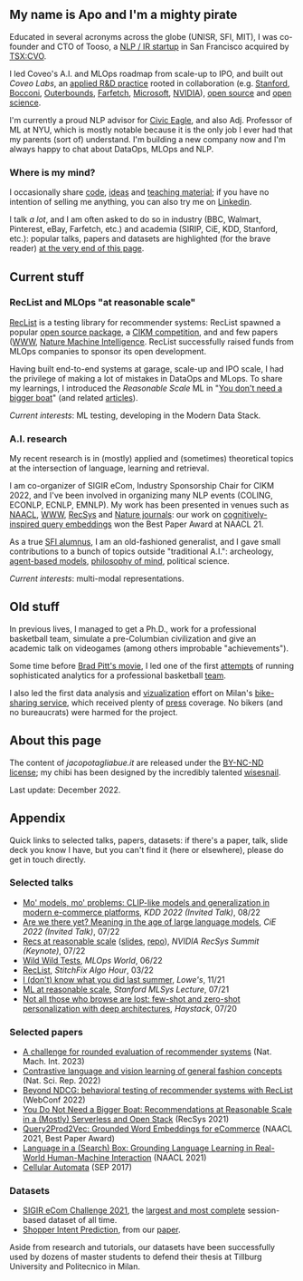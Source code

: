 ## My name is Apo and I'm a mighty pirate

Educated in several acronyms across the globe (UNISR, SFI, MIT), I was co-founder and CTO of Tooso, a [NLP / IR startup](https://www.gartner.com/en/documents/3913700/cool-vendors-in-digital-commerce) in San Francisco acquired by [TSX:CVO](https://www.coveo.com/en/company/news-releases/2019/coveo-acquires-tooso). 

I led Coveo's A.I. and MLOps roadmap from scale-up to IPO, and built out _Coveo Labs_, an [applied R&D practice](https://medium.com/the-techlife/applied-research-at-reasonable-scale-8a74d2beed89) rooted in collaboration (e.g. [Stanford](https://www.nature.com/articles/s41598-022-23052-9), [Bocconi](https://dl.acm.org/doi/10.1145/3383313.3411477), [Outerbounds](https://arxiv.org/pdf/2110.13601.pdf), [Farfetch](https://aclanthology.org/2022.ecnlp-1.22/), [Microsoft](https://academic.oup.com/logcom/article-abstract/32/6/1129/6548838?redirectedFrom=fulltext), [NVIDIA](https://www.nature.com/articles/s42256-022-00606-0)), [open source](https://github.com/jacopotagliabue) and [open science](https://github.com/coveooss/SIGIR-ecom-data-challenge).

I'm currently a proud NLP advisor for [Civic Eagle](https://www.civiceagle.com/), and also Adj. Professor of ML at NYU, which is mostly notable because it is the only job I ever had that my parents (sort of) understand. I'm building a new company now and I'm always happy to chat about DataOps, MLOps and NLP.

### Where is my mind?

I occasionally share [code](https://github.com/jacopotagliabue), [ideas](https://scholar.google.com/citations?user=NDX19U0AAAAJ&hl=en) and [teaching material](https://github.com/jacopotagliabue/MLSys-NYU-2022); if you have no intention of selling me anything, you can also try me on [Linkedin](https://www.linkedin.com/in/jacopotagliabue/).

I talk _a lot_, and I am often asked to do so in industry (BBC, Walmart, Pinterest, eBay, Farfetch, etc.) and academia (SIRIP, CiE, KDD, Stanford, etc.): popular talks, papers and datasets are highlighted (for the brave reader) [at the very end of this page](#appendix).

## Current stuff

### RecList and MLOps "at reasonable scale"

[RecList](http://reclist.io/) is a testing library for recommender systems: RecList spawned a popular [open source package](https://github.com/jacopotagliabue/reclist), a [CIKM competition](https://reclist.io/cikm2022-cup/), and and few papers ([WWW](https://dl.acm.org/doi/abs/10.1145/3487553.3524215), [Nature Machine Intelligence](https://www.nature.com/articles/s42256-022-00606-0). RecList successfully raised funds from MLOps companies to sponsor its open development.

Having built end-to-end systems at garage, scale-up and IPO scale, I had the privilege of making a lot of mistakes in DataOps and MLops. To share my learnings, I introduced the _Reasonable Scale_ ML in "[You don't need a bigger boat](https://github.com/jacopotagliabue/you-dont-need-a-bigger-boat)" (and  related [articles](https://towardsdatascience.com/tagged/mlops-without-much-ops)).

_Current interests_: ML testing, developing in the Modern Data Stack. 

### A.I. research

My recent research is in (mostly) applied and (sometimes) theoretical topics at the intersection of language, learning and retrieval. 

I am co-organizer of SIGIR eCom, Industry Sponsorship Chair for CIKM 2022, and I've been involved in organizing many NLP events (COLING, ECONLP, ECNLP, EMNLP). My work has been presented in venues such as [NAACL](https://aclanthology.org/2021.naacl-main.348/), [WWW](https://arxiv.org/abs/2111.09963), [RecSys](https://dl.acm.org/doi/10.1145/3383313.3411477) and [Nature journals](https://www.nature.com/articles/s41598-022-23052-9): our work on [cognitively-inspired query embeddings](https://aclanthology.org/2021.naacl-industry.20/) won the Best Paper Award at NAACL 21.

As a true [SFI alumnus](https://www.santafe.edu/engage/learn/alumni/jacopo-tagliabue), I am an old-fashioned generalist, and I gave small contributions to a bunch of topics outside "traditional A.I.": archeology, [agent-based models](https://appliednetsci.springeropen.com/articles/10.1007/s41109-017-0029-0), [philosophy of mind](https://link.springer.com/article/10.1007/s11023-013-9332-4), political science.

_Current interests_: multi-modal representations.

## Old stuff

In previous lives, I managed to get a Ph.D., work for a professional basketball team, simulate a pre-Columbian civilization and give an academic talk on videogames (among others improbable "achievements"). 

Some time before [Brad Pitt's movie](https://en.wikipedia.org/wiki/Moneyball_(film)), I led one of the first [attempts](public/isport_gazzetta.pdf) of running sophisticated analytics for a professional basketball [team](http://www.olimpiamilano.com/en/). 

I also led the first data analysis and [vizualization](https://vimeo.com/74664341) effort on Milan's [bike-sharing service](public/PedalaMi.pdf), which received plenty of [press](http://milano.corriere.it/milano/notizie/cronaca/13_settembre_18/ciclobby-censimento-biciclette-mobilita-sostenibile-2223163930809.shtml) coverage. No bikers (and no bureaucrats) were harmed for the project.

## About this page

The content of _jacopotagliabue.it_ are released under the [BY-NC-ND license](https://creativecommons.org/licenses/by-nc-nd/3.0/); my chibi has been designed by the incredibly talented [wisesnail](https://www.instagram.com/wisesnail/?hl=en). 

Last update: December 2022. 

## Appendix

Quick links to selected talks, papers, datasets: if there's a paper, talk, slide deck you know I have, but you can't find it (here or elsewhere), please do get in touch directly.

### Selected talks

* [Mo' models, mo' problems: CLIP-like models and generalization in modern e-commerce platforms](public/kdd_final_2022_keynote.pdf), _KDD 2022 (Invited Talk)_, 08/22
* [Are we there yet? Meaning in the age of large language models](public/are_we_there_yet.pdf), _CiE 2022 (Invited Talk)_, 07/22
* [Recs at reasonable scale](https://youtu.be/9rouLchcC0k?t=147) ([slides](https://github.com/jacopotagliabue/recs-at-resonable-scale/blob/main/slides/NVIDIA_RECSYS_SUMMIT_JT.pdf), [repo](https://github.com/jacopotagliabue/recs-at-resonable-scale)), _NVIDIA RecSys Summit (Keynote)_, 07/22
* [Wild Wild Tests](public/Wild_Wild_Tests_MLOPS_World_2022.pdf), _MLOps World_, 06/22
* [RecList](https://www.youtube.com/watch?v=cAlJYxFYA04), _StitchFix Algo Hour_, 03/22 
* [I (don't) know what you did last summer](public/Lowe_Nov_2021.pdf), _Lowe's_, 11/21
* [ML at reasonable scale](https://www.youtube.com/watch?v=Ndxpo4PeEms), _Stanford MLSys Lecture_, 07/21
* [Not all those who browse are lost: few-shot and zero-shot personalization with deep architectures](https://www.youtube.com/watch?v=PFfSiE4CGPY), _Haystack_, 07/20

### Selected papers

* [A challenge for rounded evaluation of recommender systems](https://www.nature.com/articles/s42256-022-00606-0) (Nat. Mach. Int. 2023)
* [Contrastive language and vision learning of general fashion concepts](https://www.nature.com/articles/s41598-022-23052-9) (Nat. Sci. Rep. 2022)
* [Beyond NDCG: behavioral testing of recommender systems with RecList](https://dl.acm.org/doi/abs/10.1145/3487553.3524215) (WebConf 2022)
* [You Do Not Need a Bigger Boat: Recommendations at Reasonable Scale in a (Mostly) Serverless and Open Stack](https://dl.acm.org/doi/abs/10.1145/3460231.3474604) (RecSys 2021)
* [Query2Prod2Vec: Grounded Word Embeddings for eCommerce](https://aclanthology.org/2021.naacl-industry.20/) (NAACL 2021, Best Paper Award)
* [Language in a (Search) Box: Grounding Language Learning in Real-World Human-Machine Interaction](https://aclanthology.org/2021.naacl-main.348/) (NAACL 2021)
* [Cellular Automata](https://plato.stanford.edu/entries/cellular-automata/) (SEP 2017) 

### Datasets

* [SIGIR eCom Challenge 2021](https://github.com/coveooss/SIGIR-ecom-data-challenge), the [largest and most complete](https://arxiv.org/abs/2104.09423) session-based dataset of all time.
* [Shopper Intent Prediction](https://github.com/coveooss/shopper-intent-prediction-nature-2020), from our [paper](https://www.nature.com/articles/s41598-020-73622-y.epdf?sharing_token=tydJezcxTZvP8cNEDsAKn9RgN0jAjWel9jnR3ZoTv0NoB1nwg3Wgf_mP0ktAdV_HGxUxXaNdBCErP1Zck0ibhFGwRrt0xq-Uy2wNz5DkwbFN44Mxzwb3WdN593RbqBFNucB9hEgd3EFvTZaqO9reUDDlh-mybSw5d1-G04RfdBQ%3D).

Aside from research and tutorials, our datasets have been successfully used by dozens of master students to defend their thesis at Tillburg University and Politecnico in Milan.
